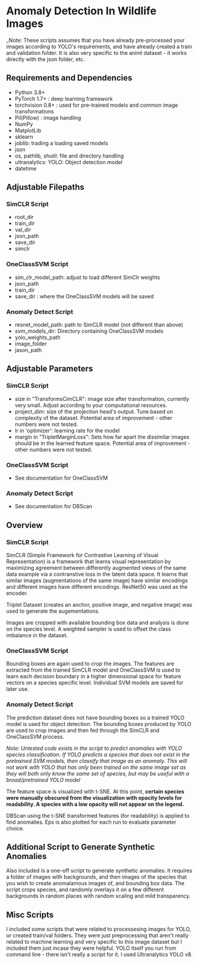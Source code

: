 # Anomaly Detection In Wildlife Images

_Note: These scripts assumes that you have already pre-processed your images according to YOLO's requirements, and have already created a train and validation folder. It is also very specific to the animl dataset - it works directly with the json folder, etc.

## Requirements and Dependencies

- Python 3.8+
- PyTorch 1.7+ : deep learning framework
- torchvision 0.8+ : used for pre-trained models and common image transformations
- Pil(Pillow) : image handling
- NumPy
- MatplotLib
- sklearn
- joblib: trading a loading saved models
- json 
- os, pathlib, shutil: file and directory handling
- ultranalytics: YOLO: Object detection model
- datetime

## Adjustable Filepaths 

### SimCLR Script

- root_dir 
- train_dir
- val_dir
- json_path 
- save_dir
- simclr


### OneClassSVM Script

- sim_clr_model_path: adjust to load different SimClr weights
- json_path 
- train_dir
- save_dir : where the OneClassSVM models will be saved

### Anomaly Detect Script

- resnet_model_path: path to SimCLR model (not different than above)
- svm_models_dir: Directory containing OneClassSVM models
- yolo_weights_path
- image_folder
- jason_path

## Adjustable Parameters

### SimCLR Script

- size in "TransformsCimCLR": image size after transformation, currently very small. Adjust according to your computational resources. 
- project_dim: size of the projection head's output. Tune based on complexity of the dataset. Potential area of improvement - other numbers were not tested. 
- lr in 'optimizer': learning rate for the model
- margin in "TripletMarginLoss": Sets how far apart the dissimilar images should be in the learned feature space. Potential area of improvement - other numbers were not tested.

### OneClassSVM Script 

- See documentation for OneClassSVM

### Anomaly Detect Script

- See documentation for DBScan

## Overview

### SimCLR Script

SimCLR (Simple Framework for Contrastive Learning of Visual Representation) is a framework that learns visual representation by maximizing agreement between differently augmented views of the same data example via a contranstive loss in the latent data space. It learns that similar images (augmentations of the same image) have similar encodings and different images have different encodings. ResNet50 was used as the encoder. 

Triplet Dataset (creates an anchor, positive image, and negative image) was used to generate the augementations.

Images are cropped with available bounding box data and analysis is done on the species level. A weighted sampler is used to offset the class imbalance in the dataset. 

### OneClassSVM Script

Bounding boxes are again used to crop the images. The features are extracted from the trained SimCLR model and OneClassSVM is used to learn each decision boundary in a higher dimensional space for feature vectors on a species specific level. Individual SVM models are saved for later use. 

### Anomaly Detect Script 

The prediction dataset does not have bounding boxes so a trained YOLO model is used for object detection. The bounding boxes produced by YOLO are used to crop images and then fed through the SimCLR and OneClassSVM process.

_Note: Untested code exists in the script to predict anomalies with YOLO species classification. If YOLO predicts a species that does not exist in the pretrained SVM models, then classify that image as an anomaly. This will not work with YOLO that has only been trained on the same image set as they will both only know the same set of species, but may be useful with a broad/pretrained YOLO model_

The feature space is visualized with t-SNE. At this point, **certain species were manually obscured from the visualization with opacity levels for readability. A species with a low opacity will not appear on the legend.**

DBScan using the t-SNE transformed features (for readability) is applied to find anomalies. Eps is also plotted for each run to evaluate parameter choice. 

## Additional Script to Generate Synthetic Anomalies 

Also included is a one-off script to generate synthetic anomalies. It requires a folder of images with backgrounds, and then images of the species that you wish to create anomalamous images of, and bounding box data. The script crops species, and randomly overlays it on a few different backgrounds in random places with random scaling and mild transparency.

## Misc Scripts

I included some scripts that were related to processesing images for YOLO, or created train/val folders. They were just preprocessing that aren't really related to machine learning and very specific to this image dataset but I included them just incase they were helpful. YOLO itself you run from command line - there isn't really a script for it. I used Ultranalytics YOLO v8. 